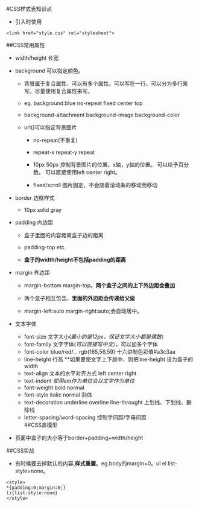 #CSS样式表知识点  




+ 引入时使用
```
<link href="style.css" rel="stylesheet">
```  




##CSS常用属性    

+ width/height 长宽  

+ background 可以指定颜色。  

	+ 背景属于复合属性，可以有多个属性。可以写在一行，可以分为多行来写。尽量使用复合属性来写。    

	+ eg. background:blue no-repeat fixed center top   

	+ background-attachment background-image background-color  

	+ url()可以指定背景图片  

		+ no-repeat(不重复)  

		+ repeat-x repeat-y repeat  

		+ 10px 50px 控制背景图片的位置，x轴，y轴的位置。 可以给予百分数。 可以直接使用left center right。  

		+ fixed/scroll 图片固定，不会随着滚动条的移动而移动  

+ border 边框样式  

	+ 10px solid gray  

+ padding 内边距  

	+ 盒子里面的内容距离盒子边的距离  

	+ padding-top etc.  

	+ **盒子的width/height不包括padding的距离**  

+ margin 外边距  

	+ margin-bottom margin-top。**两个盒子之间的上下外边距会叠加**  

	+ 两个盒子相互包含。**里面的外边距会传递给父级**  

	+ margin-left:auto margin-right:auto;会自动居中。  
+ 文本字体
  + font-size 文字大小(*最小的是12px，保证文字大小都是偶数*）
  + font-family 文字字体(*可以直接写中文*），可以加多个字体
  + font-color blue/red/... rgb(165,56,59) 十六进制色彩值#a3c3aa
  + line-height 行高 **如果要使文字上下居中，则把line-height 设为盒子的width
  + text-align 文本的水平对齐方式 left center right
  + text-indent *使用em作为单位会以文字作为单位*  
  + font-weight bold normal
  + font-style italic normal  斜体
  + text-decoration underline overline line-throught 上划线、下划线、删除线  
  + letter-spacing/word-spacing 控制字间距/字母间距  
##CSS盒模型  
+ 页面中盒子的大小等于border+padding+width/height  

##CSS实战
+ 有时候要去掉默认的内容,**样式重置**。eg.body的margin=0。ul el list-style=none。
```
<style>
*{padding:0;margin:0;}
li{list-style:none}
</style>
```